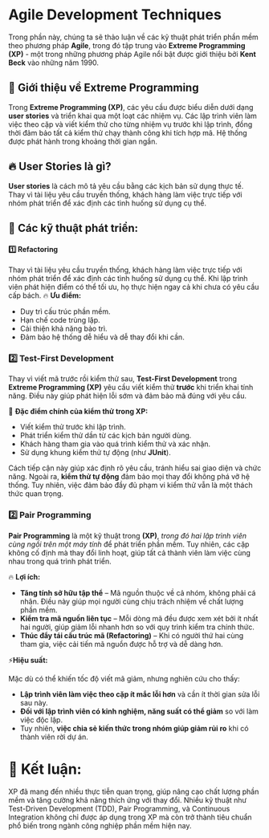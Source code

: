 # Agile Development Techniques

Trong phần này, chúng ta sẽ thảo luận về các kỹ thuật phát triển phần mềm theo phương pháp **Agile**, trong đó tập trung vào **Extreme Programming (XP)** - một trong những phương pháp Agile nổi bật được giới thiệu bởi **Kent Beck** vào những năm 1990.

## 📌 Giới thiệu về Extreme Programming

Trong **Extreme Programming (XP)**, các yêu cầu được biểu diễn dưới dạng **user stories** và triển khai qua một loạt các nhiệm vụ. Các lập trình viên làm việc theo cặp và viết kiểm thử cho từng nhiệm vụ trước khi lập trình, đồng thời đảm bảo tất cả kiểm thử chạy thành công khi tích hợp mã. Hệ thống được phát hành trong khoảng thời gian ngắn.

## 🔥 User Stories là gì?

**User stories** là cách mô tả yêu cầu bằng các kịch bản sử dụng thực tế. Thay vì tài liệu yêu cầu truyền thống, khách hàng làm việc trực tiếp với nhóm phát triển để xác định các tình huống sử dụng cụ thể.

## 🚀 Các kỹ thuật phát triển:

#### 1️⃣ Refactoring

Thay vì tài liệu yêu cầu truyền thống, khách hàng làm việc trực tiếp với nhóm phát triển để xác định các tình huống sử dụng cụ thể. Khi lập trình viên phát hiện điểm có thể tối ưu, họ thực hiện ngay cả khi chưa có yêu cầu cấp bách.
🔥 **Ưu điểm:**

- Duy trì cấu trúc phần mềm.
- Hạn chế code trùng lặp.
- Cải thiện khả năng bảo trì.
- Đảm bảo hệ thống dễ hiểu và dễ thay đổi khi cần.

### 2️⃣ Test-First Development

Thay vì viết mã trước rồi kiểm thử sau, **Test-First Development** trong **Extreme Programming (XP)** yêu cầu viết kiểm thử **trước** khi triển khai tính năng. Điều này giúp phát hiện lỗi sớm và đảm bảo mã đúng với yêu cầu.

🔹 **Đặc điểm chính của kiểm thử trong XP:**

- Viết kiểm thử trước khi lập trình.
- Phát triển kiểm thử dần từ các kịch bản người dùng.
- Khách hàng tham gia vào quá trình kiểm thử và xác nhận.
- Sử dụng khung kiểm thử tự động (như **JUnit**).

Cách tiếp cận này giúp xác định rõ yêu cầu, tránh hiểu sai giao diện và chức năng. Ngoài ra, **kiểm thử tự động** đảm bảo mọi thay đổi không phá vỡ hệ thống. Tuy nhiên, việc đảm bảo đầy đủ phạm vi kiểm thử vẫn là một thách thức quan trọng.

### 2️⃣ Pair Programming

**Pair Programming** là một kỹ thuật trong **(XP)**, _trong đó hai lập trình viên cùng ngồi trên một máy tính_ để phát triển phần mềm. Tuy nhiên, các cặp không cố định mà thay đổi linh hoạt, giúp tất cả thành viên làm việc cùng nhau trong quá trình phát triển.

🔥 **Lợi ích:**

- **Tăng tính sở hữu tập thể** – Mã nguồn thuộc về cả nhóm, không phải cá nhân. Điều này giúp mọi người cùng chịu trách nhiệm về chất lượng phần mềm.
- **Kiểm tra mã nguồn liên tục** – Mỗi dòng mã đều được xem xét bởi ít nhất hai người, giúp giảm lỗi nhanh hơn so với quy trình kiểm tra chính thức.
- **Thúc đẩy tái cấu trúc mã (Refactoring)** – Khi có người thứ hai cùng tham gia, việc cải tiến mã nguồn được hỗ trợ và dễ dàng hơn.

⚡**Hiệu suất:**

Mặc dù có thể khiến tốc độ viết mã giảm, nhưng nghiên cứu cho thấy:

- **Lập trình viên làm việc theo cặp ít mắc lỗi hơn** và cần ít thời gian sửa lỗi sau này.
- **Đối với lập trình viên có kinh nghiệm, năng suất có thể giảm** so với làm việc độc lập.
- Tuy nhiên, **việc chia sẻ kiến thức trong nhóm giúp giảm rủi ro** khi có thành viên rời dự án.

# 📌 Kết luận:

XP đã mang đến nhiều thực tiễn quan trọng, giúp nâng cao chất lượng phần mềm và tăng cường khả năng thích ứng với thay đổi. Nhiều kỹ thuật như Test-Driven Development (TDD), Pair Programming, và Continuous Integration không chỉ được áp dụng trong XP mà còn trở thành tiêu chuẩn phổ biến trong ngành công nghiệp phần mềm hiện nay.
